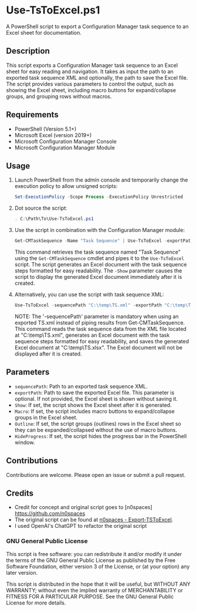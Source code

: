 # Use-TsToExcel.ps1

A PowerShell script to export a Configuration Manager task sequence to an Excel sheet for documentation.

## Description

This script exports a Configuration Manager task sequence to an Excel sheet for easy reading and navigation. It takes as input the path to an exported task sequence XML and optionally, the path to save the Excel file. The script provides various parameters to control the output, such as showing the Excel sheet, including macro buttons for expand/collapse groups, and grouping rows without macros.

## Requirements

- PowerShell (Version 5.1+)
- Microsoft Excel (version 2019+)
- Microsoft Configuration Manager Console
- Microsoft Configuration Manager Module

## Usage

1. Launch PowerShell from the admin console and temporarily change the execution policy to allow unsigned scripts:

    ```powershell
    Set-ExecutionPolicy -Scope Process -ExecutionPolicy Unrestricted
    ```

2. Dot source the script:

    ```powershell
    . C:\Path\To\Use-TsToExcel.ps1
    ```

3. Use the script in combination with the Configuration Manager module:

    ```powershell
    Get-CMTaskSequence -Name "Task Sequence" | Use-TsToExcel -exportPath "C:\temp\TS.xlsx" -Show
    ```

    This command retrieves the task sequence named "Task Sequence" using the `Get-CMTaskSequence` cmdlet and pipes it to the `Use-TsToExcel` script. The script generates an Excel document with the task sequence steps formatted for easy readability. The `-Show` parameter causes the script to display the generated Excel document immediately after it is created.

4. Alternatively, you can use the script with task sequence XML:

    ```powershell
    Use-TsToExcel -sequencePath "C:\temp\TS.xml" -exportPath "C:\temp\TS.xlsx"
    ```

   NOTE: The '-sequencePath' parameter is mandatory when using an exported TS.xml instead of piping results from Get-CMTaskSequence.
   This command reads the task sequence data from the XML file located at "C:\temp\TS.xml", generates an Excel document with the task sequence steps formatted for easy readability, and saves the generated Excel document at "C:\temp\TS.xlsx". The Excel document will not be displayed after it is created.

## Parameters

- `sequencePath`: Path to an exported task sequence XML.
- `exportPath`: Path to save the exported Excel file. This parameter is optional. If not provided, the Excel sheet is shown without saving it.
- `Show`: If set, the script shows the Excel sheet after it is generated.
- `Macro`: If set, the script includes macro buttons to expand/collapse groups in the Excel sheet.
- `Outline`: If set, the script groups (outlines) rows in the Excel sheet so they can be expanded/collapsed without the use of macro buttons.
- `HideProgress`: If set, the script hides the progress bar in the PowerShell window.

## Contributions

Contributions are welcome. Please open an issue or submit a pull request.

## Credits

- Credit for concept and original script goes to [n0spaces] https://github.com/n0spaces
- The original script can be found at [n0spaces - Export-TSToExcel](https://github.com/n0spaces/Export-TSToExcel/tree/main).
- I used OpenAI's ChatGPT to refactor the original script

### GNU General Public License
This script is free software: you can redistribute it and/or modify
it under the terms of the GNU General Public License as published by
the Free Software Foundation, either version 3 of the License, or
(at your option) any later version.

This script is distributed in the hope that it will be useful,
but WITHOUT ANY WARRANTY; without even the implied warranty of
MERCHANTABILITY or FITNESS FOR A PARTICULAR PURPOSE.  See the
GNU General Public License for more details.
